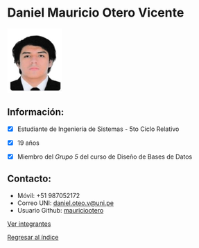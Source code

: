 # Daniel Mauricio Otero Vicente

<img src="MauricioOtero.jpeg" alt="Mauricio Otero Vicente" style="width: 25%; height: auto;" />

 ## **Información:**
- [x] Estudiante de Ingeniería de Sistemas - 5to Ciclo Relativo
- [x] 19 años
- [x] Miembro del *Grupo 5* del curso de Diseño de Bases de Datos


 ## **Contacto:**

  * Móvil: +51 987052172
  * Correo UNI: daniel.oteo.v@uni.pe
  * Usuario Github: [mauriciootero](https://github.com/mauriciootero)

[Ver integrantes](../Integrantes.md)

[Regresar al índice](../../README.md)
